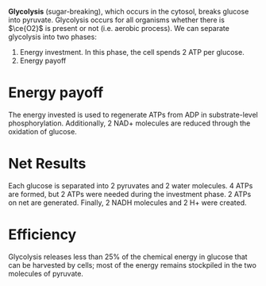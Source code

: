 **Glycolysis** (sugar-breaking), which occurs in the cytosol, breaks glucose into pyruvate. Glycolysis occurs for all organisms whether there is $\ce{O2}$ is present or not (i.e. aerobic process). We can separate glycolysis into two phases:

1. Energy investment. In this phase, the cell spends 2 ATP per glucose.
2. Energy payoff

# Energy payoff

The energy invested is used to regenerate ATPs from ADP in substrate-level phosphorylation. Additionally, 2 NAD+ molecules are reduced through the oxidation of glucose.

# Net Results

Each glucose is separated into 2 pyruvates and 2 water molecules. 4 ATPs are formed, but 2 ATPs were needed during the investment phase. 2 ATPs on net are generated. Finally, 2 NADH molecules and 2 H+ were created.

# Efficiency

Glycolysis releases less than 25% of the chemical energy in glucose that can be harvested by cells; most of the energy remains stockpiled in the two molecules of pyruvate.